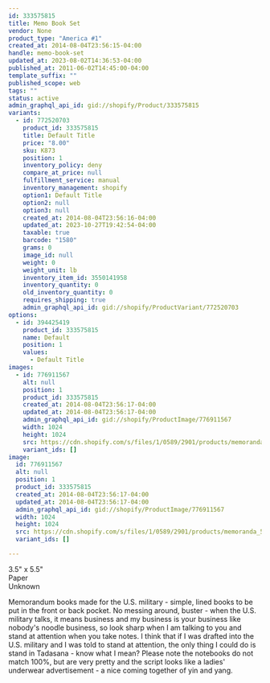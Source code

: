 ```yaml
---
id: 333575815
title: Memo Book Set
vendor: None
product_type: "America #1"
created_at: 2014-08-04T23:56:15-04:00
handle: memo-book-set
updated_at: 2023-08-02T14:36:53-04:00
published_at: 2011-06-02T14:45:00-04:00
template_suffix: ""
published_scope: web
tags: ""
status: active
admin_graphql_api_id: gid://shopify/Product/333575815
variants:
  - id: 772520703
    product_id: 333575815
    title: Default Title
    price: "8.00"
    sku: K873
    position: 1
    inventory_policy: deny
    compare_at_price: null
    fulfillment_service: manual
    inventory_management: shopify
    option1: Default Title
    option2: null
    option3: null
    created_at: 2014-08-04T23:56:16-04:00
    updated_at: 2023-10-27T19:42:54-04:00
    taxable: true
    barcode: "1580"
    grams: 0
    image_id: null
    weight: 0
    weight_unit: lb
    inventory_item_id: 3550141958
    inventory_quantity: 0
    old_inventory_quantity: 0
    requires_shipping: true
    admin_graphql_api_id: gid://shopify/ProductVariant/772520703
options:
  - id: 394425419
    product_id: 333575815
    name: Default
    position: 1
    values:
      - Default Title
images:
  - id: 776911567
    alt: null
    position: 1
    product_id: 333575815
    created_at: 2014-08-04T23:56:17-04:00
    updated_at: 2014-08-04T23:56:17-04:00
    admin_graphql_api_id: gid://shopify/ProductImage/776911567
    width: 1024
    height: 1024
    src: https://cdn.shopify.com/s/files/1/0589/2901/products/memoranda_5735.jpeg?v=1407210977
    variant_ids: []
image:
  id: 776911567
  alt: null
  position: 1
  product_id: 333575815
  created_at: 2014-08-04T23:56:17-04:00
  updated_at: 2014-08-04T23:56:17-04:00
  admin_graphql_api_id: gid://shopify/ProductImage/776911567
  width: 1024
  height: 1024
  src: https://cdn.shopify.com/s/files/1/0589/2901/products/memoranda_5735.jpeg?v=1407210977
  variant_ids: []

---
```


3.5" x 5.5"  
Paper  
Unknown

Memorandum books made for the U.S. military \- simple, lined books to be put in the front or back pocket. No messing around, buster \- when the U.S. military talks, it means business and my business is your business like nobody's noodle business, so look sharp when I am talking to you and stand at attention when you take notes. I think that if I was drafted into the U.S. military and I was told to stand at attention, the only thing I could do is stand in Tadasana - know what I mean? Please note the notebooks do not match 100%, but are very pretty and the script looks like a ladies' underwear advertisement - a nice coming together of yin and yang.
